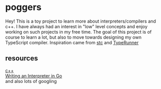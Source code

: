 # poggers
Hey! This is a toy project to learn more about interpreters/compilers and c++. I have always had an interest in "low" level concepts
and enjoy working on such projects in my free time. The goal of this project is of course to learn a lot, but also to move towards designing my own
TypeScript compiler. Inspiration came from [stc](https://github.com/dudykr/stc/tree/adc451c91ba1be8c90990686b1c830d5dd799bb9) and [TypeRunner](https://github.com/acyanes/TypeRunner)

## resources
[c++](https://www.learncpp.com/)\
[Writing an Interpreter in Go](https://interpreterbook.com/)\
and also lots of googling

